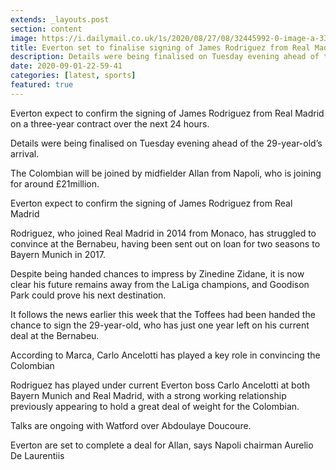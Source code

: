 ```yaml
---
extends: _layouts.post
section: content
image: https://i.dailymail.co.uk/1s/2020/08/27/08/32445992-0-image-a-33_1598512235193.jpg 
title: Everton set to finalise signing of James Rodriguez from Real Madrid on a three-year contract 
description: Details were being finalised on Tuesday evening ahead of the 29-year-olds arrival. The Colombian will be joined by Allan from Napoli, who is joining for around £21m. 
date: 2020-09-01-22-59-41 
categories: [latest, sports] 
featured: true 
--- 
```

Everton expect to confirm the signing of James Rodriguez from Real Madrid on a three-year contract over the next 24 hours.

Details were being finalised on Tuesday evening ahead of the 29-year-old’s arrival. 

The Colombian will be joined by midfielder Allan from Napoli, who is joining for around £21million.   

Everton expect to confirm the signing of James Rodriguez from Real Madrid 

Rodriguez, who joined Real Madrid in 2014 from Monaco, has struggled to convince at the Bernabeu, having been sent out on loan for two seasons to Bayern Munich in 2017. 

Despite being handed chances to impress by Zinedine Zidane, it is now clear his future remains away from the LaLiga champions, and Goodison Park could prove his next destination. 

It follows the news earlier this week that the Toffees had been handed the chance to sign the 29-year-old, who has just one year left on his current deal at the Bernabeu. 

According to Marca, Carlo Ancelotti has played a key role in convincing the Colombian

Rodriguez has played under current Everton boss Carlo Ancelotti at both Bayern Munich and Real Madrid, with a strong working relationship previously appearing to hold a great deal of weight for the Colombian.  

Talks are ongoing with Watford over Abdoulaye Doucoure. 

Everton are set to complete a deal for Allan, says Napoli chairman Aurelio De Laurentiis

